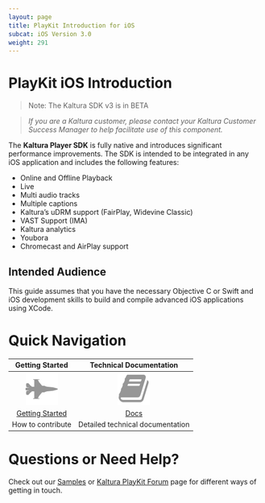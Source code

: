 ```yaml
---
layout: page
title: PlayKit Introduction for iOS
subcat: iOS Version 3.0
weight: 291
---
```


# PlayKit iOS Introduction

> Note: The Kaltura SDK v3 is in BETA

>*If you are a Kaltura customer, please contact your Kaltura Customer Success Manager to help facilitate use of this component.*

The **Kaltura Player SDK** is fully native and introduces significant performance improvements. The SDK is intended to be integrated in any iOS application and includes the following features:

* Online and Offline Playback
* Live
* Multi audio tracks
* Multiple captions
* Kaltura’s uDRM support (FairPlay, Widevine Classic)
* VAST Support (IMA)
* Kaltura analytics
* Youbora
* Chromecast and AirPlay support

## Intended Audience

This guide assumes that you have the necessary Objective C or Swift and iOS development skills to build and compile advanced iOS applications using XCode.

# Quick Navigation


|                                                      Getting Started                                                     |           Technical Documentation           |
|:------------------------------------------------------------------------------------------------------------------------:|:-------------------------------------------:|
|                                           ![help](./iOS-images/getStarted.png)                                           |         ![help](./iOS-images/TD.png)        |
| [Getting Started](https://github.com/kaltura/DeveloperPortalDocs/blob/playkit/documentation/PlayKit/iOS_Introduction.md) | [Docs](https://forum.kaltura.org/c/playkit) |
|                                                     How to contribute                                                    |       Detailed technical documentation      |



# Questions or Need Help?

Check out our [Samples](https://github.com/kaltura/playkit-ios-samples) or [Kaltura PlayKit Forum](https://forum.kaltura.org/c/playkit) page for different ways of getting in touch.
